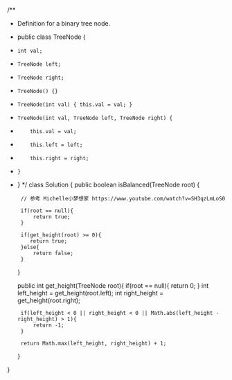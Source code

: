 /**
 * Definition for a binary tree node.
 * public class TreeNode {
 *     int val;
 *     TreeNode left;
 *     TreeNode right;
 *     TreeNode() {}
 *     TreeNode(int val) { this.val = val; }
 *     TreeNode(int val, TreeNode left, TreeNode right) {
 *         this.val = val;
 *         this.left = left;
 *         this.right = right;
 *     }
 * }
 */
class Solution {
    public boolean isBalanced(TreeNode root) {
        
        // 参考 Michelle小梦想家 https://www.youtube.com/watch?v=SH3qzLmLoS0
        
        if(root == null){
            return true;
        }
            
        if(get_height(root) >= 0){
           return true; 
        }else{
            return false;
        }
    }
        
    public int get_height(TreeNode root){
        if(root == null){
            return 0;
        }
        int left_height = get_height(root.left);
        int right_height = get_height(root.right);
            
        if(left_height < 0 || right_height < 0 || Math.abs(left_height - right_height) > 1){
            return -1;
        }
            
        return Math.max(left_height, right_height) + 1;
    } 
  
}